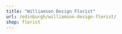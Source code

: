 ```yaml
---
title: "Williamson Design Florist"
url: /edinburgh/williamson-design-florist/
shop: florist
---
```

